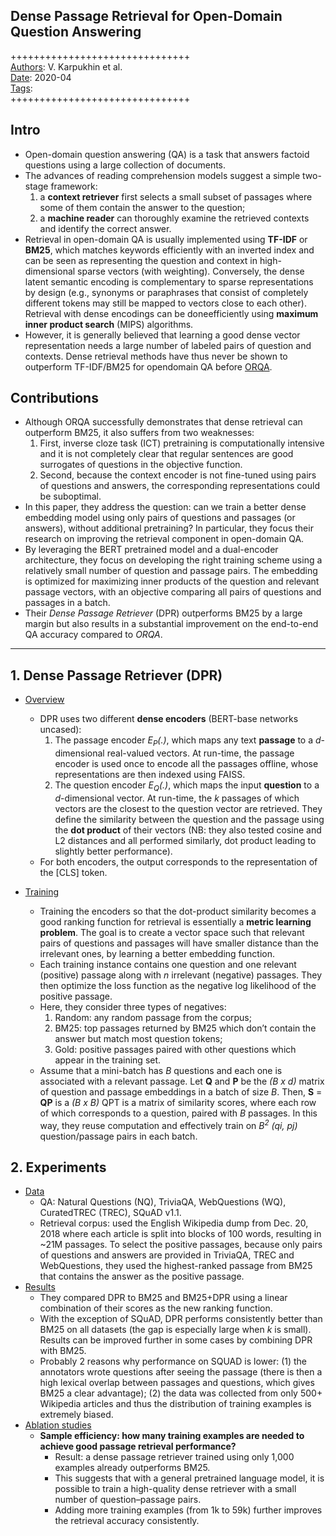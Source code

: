 ## Dense Passage Retrieval for Open-Domain Question Answering

+++++++++++++++++++++++++++++++  
<ins>Authors</ins>: V. Karpukhin et al.  
<ins>Date</ins>: 2020-04  
<ins>Tags</ins>:   
+++++++++++++++++++++++++++++++  


## Intro

- Open-domain question answering (QA) is a task that answers factoid questions using a large collection of documents.
- The advances of reading comprehension models suggest a simple two-stage framework:
  1. a **context retriever** first selects a small subset of passages where some of them contain the answer to the question;
  2. a **machine reader** can thoroughly examine the retrieved contexts and identify the correct answer.
- Retrieval in open-domain QA is usually implemented using **TF-IDF** or **BM25**, which matches keywords efficiently with an inverted index and can be seen as representing the question and context in high-dimensional sparse vectors (with weighting). Conversely, the dense latent semantic encoding is complementary to sparse representations by design (e.g., synonyms or paraphrases that consist of completely different tokens may still be mapped to vectors close to each other). Retrieval with dense encodings can be doneefficiently using **maximum inner product search** (MIPS) algorithms.
- However, it is generally believed that learning a good dense vector representation needs a large number of labeled pairs of question and contexts. Dense retrieval methods have thus never be shown to outperform TF-IDF/BM25 for opendomain QA before [ORQA](./lee2019latent.md).


## Contributions

- Although ORQA successfully demonstrates that dense retrieval can outperform BM25, it also suffers from two weaknesses:
  1. First, inverse cloze task (ICT) pretraining is computationally intensive and it is not completely clear that regular sentences are good surrogates of questions in the objective function.
  2. Second, because the context encoder is not fine-tuned using pairs of questions and answers, the corresponding representations could be suboptimal.
- In this paper, they address the question: can we train a better dense embedding model using only pairs of questions and passages (or answers), without additional pretraining? In particular, they focus their research on improving the retrieval component in open-domain QA.
- By leveraging the BERT pretrained model and a dual-encoder architecture, they focus on developing the right training scheme using a relatively small number of question and passage pairs. The embedding is optimized for maximizing inner products of the question and relevant passage vectors, with an objective comparing all pairs of questions and passages in a batch.
- Their *Dense Passage Retriever* (DPR) outperforms BM25 by a large margin but also results in a substantial improvement on the end-to-end QA accuracy compared to *ORQA*.

***

## 1. Dense Passage Retriever (DPR)

- <ins>Overview</ins>
  - DPR uses two different **dense encoders** (BERT-base networks uncased):
    1. The passage encoder *E<sub>P</sub>(.)*, which maps any text **passage** to a *d*-dimensional real-valued vectors. At run-time, the passage encoder is used once to encode all the passages offline, whose representations are then indexed using FAISS.
    2. The question encoder *E<sub>Q</sub>(.)*, which maps the input **question** to a *d*-dimensional vector. At run-time, the *k* passages of which vectors are the closest to the question vector are retrieved. They define the similarity between the question and the passage using the **dot product** of their vectors (NB: they also tested cosine and L2 distances and all performed similarly, dot product leading to slightly better performance).
  - For both encoders, the output corresponds to the representation of the [CLS] token.

- <ins>Training</ins>
  - Training the encoders so that the dot-product similarity becomes a good ranking function for retrieval is essentially a **metric learning problem**. The goal is to create a vector space such that relevant pairs of questions and passages will have smaller distance than the irrelevant ones, by learning a better embedding function.
  - Each training instance contains one question and one relevant (positive) passage along with *n* irrelevant (negative) passages. They then optimize the loss function as the negative log likelihood of the positive passage.
  - Here, they consider three types of negatives:
    1. Random: any random passage from the corpus; 
    2. BM25: top passages returned by BM25 which don’t contain the answer but match most question tokens;
    3. Gold: positive passages paired with other questions which appear in the training set.
  - Assume that a mini-batch has *B* questions and each one is associated with a relevant passage. Let **Q** and **P** be the *(B x d)* matrix of question and passage embeddings in a batch of size *B*. Then, **S** = **QP** is a *(B x B)* QPT is a matrix of similarity scores, where each row of which corresponds to a question, paired with *B* passages. In this way, they reuse computation and effectively train on *B<sup>2</sup> (qi, pj)* question/passage pairs in each batch.
  


## 2. Experiments

- <ins>Data</ins>
  - QA: Natural Questions (NQ), TriviaQA, WebQuestions (WQ), CuratedTREC (TREC), SQuAD v1.1.
  - Retrieval corpus: used the English Wikipedia dump from Dec. 20, 2018 where each article is split into blocks of 100 words, resulting in ~21M passages. To select the positive passages, because only pairs of questions and answers are provided in TriviaQA, TREC and WebQuestions, they used the highest-ranked passage from BM25 that contains the answer as the positive passage.
- <ins>Results</ins>
  - They compared DPR to BM25 and BM25+DPR using a linear combination of their scores as the new ranking function.
  - With the exception of SQuAD, DPR performs consistently better than BM25 on all datasets (the gap is especially large when *k* is small). Results can be improved further in some cases by combining DPR with BM25.
  - Probably 2 reasons why performance on SQUAD is lower: (1) the annotators wrote questions after seeing the passage (there is then a high lexical overlap between passages and questions, which gives BM25 a clear advantage); (2) the data was collected from only 500+ Wikipedia articles and thus the distribution of training examples is extremely biased.
- <ins>Ablation studies</ins>
  - **Sample efficiency: how many training examples are needed to achieve good passage retrieval performance?**
    - Result: a dense passage retriever trained using only 1,000 examples already outperforms BM25.
    - This suggests that with a general pretrained language model, it is possible to train a high-quality dense retriever with a small number of question–passage pairs.
    - Adding more training examples (from 1k to 59k) further improves the retrieval accuracy consistently.

    
